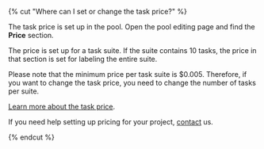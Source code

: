 {% cut "Where can I set or change the task price?" %}

The task price is set up in the pool. Open the pool editing page and find the **Price** section.

The price is set up for a task suite. If the suite contains 10 tasks, the price in that section is set for labeling the entire suite.

Please note that the minimum price per task suite is $0.005. Therefore, if you want to change the task price, you need to change the number of tasks per suite.

[Learn more about the task price](../../../../guide/concepts/dynamic-pricing.md).

If you need help setting up pricing for your project, [contact](../../../../guide/troubleshooting/support.md) us.

{% endcut %}